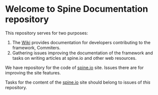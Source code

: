 # Welcome to Spine Documentation repository

This repository serves for two purposes:

1. The [Wiki](https://github.com/SpineEventEngine/documentation/wiki) provides documentation for developers contributing to the framework, Commiters.
2. Gathering issues improving the documentation of the framework and tasks on writing articles at spine.io and other web resources.

We have repository for the code of [spine.io](https://spine.io) site. Issues there are for improving the site features. 

Tasks for the content of the [spine.io](https://spine.io) site should belong to issues of _this_ repository.
